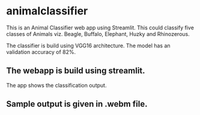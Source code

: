 # animalclassifier

This is an Animal Classifier web app using Streamlit. This could classify five classes of Animals viz. Beagle, Buffalo, Elephant, Huzky and Rhinozerous. 

The classifier is build using VGG16 architecture. The model has an validation accuracy of 82%. 


## The webapp is build using streamlit.
The app shows the classification output.

## Sample output is given in .webm file.
